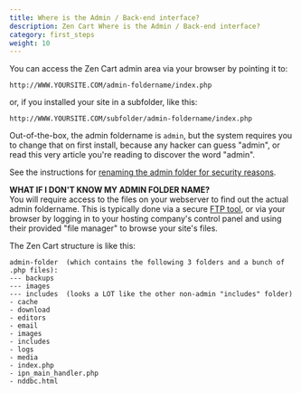 ```yaml
---
title: Where is the Admin / Back-end interface? 
description: Zen Cart Where is the Admin / Back-end interface? 
category: first_steps 
weight: 10
---
```


You can access the Zen Cart admin area via your browser by pointing it to:


```
http://WWW.YOURSITE.COM/admin-foldername/index.php
```


or, if you installed your site in a subfolder, like this:

```
http://WWW.YOURSITE.COM/subfolder/admin-foldername/index.php
```


Out-of-the-box, the admin foldername is `admin`, but the system requires you to change that on first install, because any hacker can guess "admin", or read this very article you're reading to discover the word "admin".  

See the instructions for [renaming the admin folder for security reasons](/user/running/rename_admin). 

**WHAT IF I DON'T KNOW MY ADMIN FOLDER NAME?**  
You will require access to the files on your webserver to find out the actual admin foldername. This is typically done via a secure [FTP tool](/user/first_steps/useful_tools/#ftp-tools), or via your browser by logging in to your hosting company's control panel and using their provided "file manager" to browse your site's files.  

The Zen Cart structure is like this:  

```
admin-folder  (which contains the following 3 folders and a bunch of .php files):
--- backups
--- images
--- includes  (looks a LOT like the other non-admin "includes" folder)
- cache
- download
- editors
- email
- images
- includes
- logs
- media
- index.php
- ipn_main_handler.php
- nddbc.html
```

